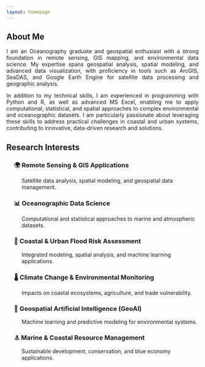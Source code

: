 ```yaml
---
layout: homepage
---
```


<h2>About Me</h2>
<div style="text-align: justify;">
  <p>
    I am an Oceanography graduate and geospatial enthusiast with a strong foundation in remote sensing, GIS mapping, and environmental data science. My expertise spans geospatial analysis, spatial modeling, and advanced data visualization, with proficiency in tools such as ArcGIS, SeaDAS, and Google Earth Engine for satellite data processing and geographic analysis.
  </p>
  <p>
    In addition to my technical skills, I am experienced in programming with Python and R, as well as advanced MS Excel, enabling me to apply computational, statistical, and spatial approaches to complex environmental and oceanographic datasets. I am particularly passionate about leveraging these skills to address practical challenges in coastal and urban systems, contributing to innovative, data-driven research and solutions.
  </p>
</div>

<h2>Research Interests</h2>

<div style="margin-left: 20px;">
  <h3>🌍 Remote Sensing & GIS Applications</h3>
  <p style="margin-left: 20px;">Satellite data analysis, spatial modeling, and geospatial data management.</p>

  <h3>📊 Oceanographic Data Science</h3>
  <p style="margin-left: 20px;">Computational and statistical approaches to marine and atmospheric datasets.</p>

  <h3>🌊 Coastal & Urban Flood Risk Assessment</h3>
  <p style="margin-left: 20px;">Integrated modeling, spatial analysis, and machine learning applications.</p>

  <h3>🌡️ Climate Change & Environmental Monitoring</h3>
  <p style="margin-left: 20px;">Impacts on coastal ecosystems, agriculture, and trade vulnerability.</p>

  <h3>🤖 Geospatial Artificial Intelligence (GeoAI)</h3>
  <p style="margin-left: 20px;">Machine learning and predictive modeling for environmental systems.</p>

  <h3>⚓ Marine & Coastal Resource Management</h3>
  <p style="margin-left: 20px;">Sustainable development, conservation, and blue economy applications.</p>
</div>

